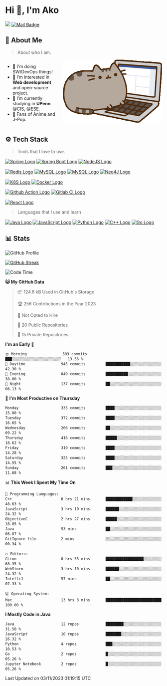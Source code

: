 
# Hi 👋, I'm Ako
[![](https://visitor-badge.laobi.icu/badge?page_id=AkoZhu.AkoZhu)](https://visitor-badge.laobi.icu/badge?page_id=AkoZhu.AkoZhu)
[![Mail Badge](https://img.shields.io/badge/-gmail-c14438?style=flat&logo=Gmail&logoColor=white&link=mailto:eryajf@163.com)](mailto:zxuanbiao@gmail.com)

## 📖 About Me
> About who I am. 
<div style="display: flex; align-items: start;">
    <ul>
        <li>🌱 I'm doing SW/DevOps things!</li>
        <li>👀 I’m interested in <b>Web development</b> and open-source project.</li>
        <li>🔭 I’m currently studying in <b>UPenn</b>. @CIS, @ESE.</li>
        <li>🍒 Fans of Anime and J-Pop.</li>
    </ul>
    <img src="./asset/littleCat.gif" alt="Description of Image" style="margin-left: 10px;" align="right">
</div>

## ⚙️ Tech Stack
> Tools that I love to use.

[<img src="https://img.shields.io/badge/Spring-6DB33F.svg?style=for-the-badge&logo=Spring&logoColor=white" height="30em" align="center" alt="Spring Logo" title="Spring Logo"/>](https://spring.io/)
[<img src="https://img.shields.io/badge/Spring%20Boot-6DB33F.svg?style=for-the-badge&logo=Spring-Boot&logoColor=white" height="30em" align="center" alt="Spring Boot Logo" title="Spring Boot Logo"/>](https://spring.io/projects/spring-boot)
[<img src="https://img.shields.io/badge/Node.js-339933.svg?style=for-the-badge&logo=nodedotjs&logoColor=white" height="30em" align="center" alt="NodeJS Logo" title="NodeJS Logo"/>](https://nodejs.org/en)

[<img src="https://img.shields.io/badge/Redis-DC382D.svg?style=for-the-badge&logo=Redis&logoColor=white" height="30em" align="center" alt="Redis Logo" title="Redis Logo"/>](https://redis.io/)
[<img src="https://img.shields.io/badge/MySQL-4479A1.svg?style=for-the-badge&logo=MySQL&logoColor=white" height="30em" align="center" alt="MySQL Logo" title="MySQL Logo"/>](https://www.mysql.com/)
[<img src="https://img.shields.io/badge/MongoDB-47A248.svg?style=for-the-badge&logo=MongoDB&logoColor=white" height="30em" align="center" alt="MySQL Logo" title="MongoDB Logo"/>](https://www.mongodb.com/)
[<img src="https://img.shields.io/badge/Neo4j-4581C3.svg?style=for-the-badge&logo=Neo4j&logoColor=white" height="30em" align="center" alt="Neo4J Logo" title="Neo4J Logo"/>](https://neo4j.com/)

[<img src="https://img.shields.io/badge/Kubernetes-326CE5.svg?style=for-the-badge&logo=Kubernetes&logoColor=white" height="30em" align="center" alt="K8S Logo" title="K8S Logo"/>](https://kubernetes.io/)
[<img src="https://img.shields.io/badge/Docker-2496ED.svg?style=for-the-badge&logo=Docker&logoColor=white" height="30em" align="center" alt="Docker Logo" title="Docker Logo"/>](https://www.docker.com/)

[<img src="https://img.shields.io/badge/GitHub%20Actions-2088FF.svg?style=for-the-badge&logo=GitHub-Actions&logoColor=white" height="30em" align="center" alt="Github Action Logo" title="Github Action Logo"/>](https://github.com/features/actions)
[<img src="https://img.shields.io/badge/gitlab%20ci-%23181717.svg?style=for-the-badge&logo=gitlab&logoColor=white" height="30em" align="center" alt="Gitlab CI Logo" title="Gitlab CI Logo"/>](https://about.gitlab.com/)

[<img src="https://img.shields.io/badge/React-61DAFB.svg?style=for-the-badge&logo=React&logoColor=black" height="30em" align="center" alt="React Logo" title="React Logo"/>](https://react.dev/)


> Languages that I use and learn

[<img src="https://img.shields.io/badge/java-%23ED8B00.svg?style=for-the-badge&logo=openjdk&logoColor=white" height="30em" align="center" alt="Java Logo" title="Java Logo"/>](https://www.java.com)
[<img src="https://img.shields.io/badge/JavaScript-F7DF1E.svg?style=for-the-badge&logo=JavaScript&logoColor=black" height="30em" align="center" alt="JavaScript Logo" title="JavaScript Logo"/>](https://www.javascript.com/)
[<img src="https://img.shields.io/badge/Python-3776AB.svg?style=for-the-badge&logo=Python&logoColor=white" height="30em" align="center" alt="Python Logo" title="Python Logo"/>](https://www.python.org/)
[<img src="https://img.shields.io/badge/c++-%2300599C.svg?style=for-the-badge&logo=c%2B%2B&logoColor=white" height="30em" align="center" alt="C++ Logo" title="C++ Logo"/>](https://cplusplus.com/)
[<img src="https://img.shields.io/badge/Go-00ADD8.svg?style=for-the-badge&logo=Go&logoColor=white" height="30em" align="center" alt="Go Logo" title="Go Logo"/>](https://go.dev/)

## 📊 Stats
![GitHub Profile](http://github-profile-summary-cards.vercel.app/api/cards/profile-details?username=AkoZhu&theme=nord_bright)

[![GitHub Streak](https://streak-stats.demolab.com?user=AkoZhu&theme=shadow-blue&hide_longest_streak=true)](https://git.io/streak-stats)

<!--START_SECTION:waka-->
![Code Time](http://img.shields.io/badge/Code%20Time-21%20hrs%2032%20mins-blue)

**🐱 My GitHub Data** 

> 📦 124.6 kB Used in GitHub's Storage 
 > 
> 🏆 256 Contributions in the Year 2023
 > 
> 🚫 Not Opted to Hire
 > 
> 📜 20 Public Repositories 
 > 
> 🔑 15 Private Repositories 
 > 
**I'm an Early 🐤** 

```text
🌞 Morning                303 commits         ███░░░░░░░░░░░░░░░░░░░░░░   13.56 % 
🌆 Daytime                945 commits         ███████████░░░░░░░░░░░░░░   42.30 % 
🌃 Evening                849 commits         ██████████░░░░░░░░░░░░░░░   38.00 % 
🌙 Night                  137 commits         ██░░░░░░░░░░░░░░░░░░░░░░░   06.13 % 
```
📅 **I'm Most Productive on Thursday** 

```text
Monday                   335 commits         ████░░░░░░░░░░░░░░░░░░░░░   15.00 % 
Tuesday                  372 commits         ████░░░░░░░░░░░░░░░░░░░░░   16.65 % 
Wednesday                206 commits         ██░░░░░░░░░░░░░░░░░░░░░░░   09.22 % 
Thursday                 416 commits         █████░░░░░░░░░░░░░░░░░░░░   18.62 % 
Friday                   319 commits         ████░░░░░░░░░░░░░░░░░░░░░   14.28 % 
Saturday                 325 commits         ████░░░░░░░░░░░░░░░░░░░░░   14.55 % 
Sunday                   261 commits         ███░░░░░░░░░░░░░░░░░░░░░░   11.68 % 
```


📊 **This Week I Spent My Time On** 

```text
💬 Programming Languages: 
C++                      6 hrs 21 mins       ████████████░░░░░░░░░░░░░   48.63 % 
JavaScript               3 hrs 10 mins       ██████░░░░░░░░░░░░░░░░░░░   24.32 % 
ObjectiveC               2 hrs 27 mins       █████░░░░░░░░░░░░░░░░░░░░   18.85 % 
Java                     53 mins             ██░░░░░░░░░░░░░░░░░░░░░░░   06.87 % 
GitIgnore file           2 mins              ░░░░░░░░░░░░░░░░░░░░░░░░░   00.34 % 

🔥 Editors: 
CLion                    8 hrs 55 mins       █████████████████░░░░░░░░   68.35 % 
WebStorm                 3 hrs 10 mins       ██████░░░░░░░░░░░░░░░░░░░   24.32 % 
IntelliJ                 57 mins             ██░░░░░░░░░░░░░░░░░░░░░░░   07.33 % 

💻 Operating System: 
Mac                      13 hrs 3 mins       █████████████████████████   100.00 % 
```

**I Mostly Code in Java** 

```text
Java                     12 repos            ████████░░░░░░░░░░░░░░░░░   31.58 % 
JavaScript               10 repos            ███████░░░░░░░░░░░░░░░░░░   26.32 % 
Python                   4 repos             ███░░░░░░░░░░░░░░░░░░░░░░   10.53 % 
Go                       2 repos             █░░░░░░░░░░░░░░░░░░░░░░░░   05.26 % 
Jupyter Notebook         2 repos             █░░░░░░░░░░░░░░░░░░░░░░░░   05.26 % 
```




 Last Updated on 03/11/2023 01:19:15 UTC
<!--END_SECTION:waka-->


<!--
![AkoZhu's GitHub stats](https://github-readme-stats.vercel.app/api?username=AkoZhu&theme=shallow_blue&show_icons=true)
-->
<!--
<p>&nbsp;<img align="center"  src="https://github-readme-stats-git-masterrstaa-rickstaa.vercel.app/api?username=akozhu&show_icons=true&theme=tokyonight&locale=en"  alt="akozhu" /></p>

<p><img align="center" src="https://github-readme-stats-git-masterrstaa-rickstaa.vercel.app/api/top-langs?username=akozhu&show_icons=true&theme=tokyonight&locale=en&layout=compact" alt="akozhu" width=400, high=150/></p>
-->
<!--
**AkoZhu/AkoZhu** is a ✨ _special_ ✨ repository because its `README.md` (this file) appears on your GitHub profile.

Here are some ideas to get you started:

- 🔭 I’m currently working on ...
- 🌱 I’m currently learning ...
- 👯 I’m looking to collaborate on ...
- 🤔 I’m looking for help with ...
- 💬 Ask me about ...
- 📫 How to reach me: ...
- 😄 Pronouns: ...
- ⚡ Fun fact: ...
-->
